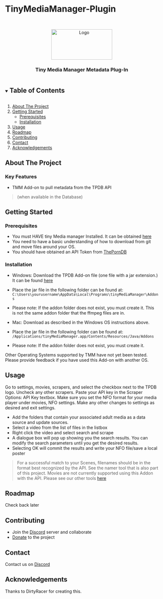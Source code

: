 # TinyMediaManager-Plugin
<!-- PROJECT SHIELDS -->


<!-- PROJECT LOGO -->
<br />
<p align="center">
  <a href="https://github.com/ThePornDatabase/TinyMediaManager-Plugin">
    <img src="https://theporndb.net/images/logo.png" alt="Logo" width="200" height="100">
  </a>

  <h3 align="center">Tiny Media Manager Metadata Plug-In</h3>

  <p align="center">
   
 

<!-- TABLE OF CONTENTS -->
<details open="open">
  <summary><h2 style="display: inline-block">Table of Contents</h2></summary>
  <ol>
    <li>
      <a href="#about-the-project">About The Project</a>
    </li>
    <li>
      <a href="#getting-started">Getting Started</a>
      <ul>
        <li><a href="#prerequisites">Prerequisites</a></li>
        <li><a href="#installation">Installation</a></li>
      </ul>
    </li>
    <li><a href="#usage">Usage</a></li>
    <li><a href="#roadmap">Roadmap</a></li>
    <li><a href="#contributing">Contributing</a></li>
    <li><a href="#contact">Contact</a></li>
    <li><a href="#acknowledgements">Acknowledgements</a></li>
  </ol>
</details>



<!-- ABOUT THE PROJECT -->
## About The Project
### Key Features
 - TMM Add-on to pull metadata from the TPDB API 
> (when available in the Database)



<!-- GETTING STARTED -->
## Getting Started



### Prerequisites
- You must HAVE tiny Media manager Installed. It can be obtained [here](https://www.tinymediamanager.org/)
- You need to have a basic understanding of how to download from git and move files around your OS.
- You should have obtained an API Token from [ThePornDB](https://theporndb.net/)

### Installation
- Windows: Download the TPDB Add-on file (one file with a jar extension.) It can be found  [here](https://github.com/ThePornDatabase/TinyMediaManager-Plugin/releases) 
- Place the jar file in the following folder can be found at: ``` C:\Users\yourusername\AppData\Local\Programs\tinyMediaManager\Addons ```
- Please note: If the addon folder does not exist, you must create it. This is not the same addon folder that the ffmpeg files are in.

- Mac: Download as described in the Windows OS instructions above.
- Place the jar file in the following folder can be found at: ``` /Applications/tinyMediaManager.app/Contents/Resources/Java/Addons ```
- Please note: If the addon folder does not exist, you must create it.

Other Operating Systems supported by TMM have not yet been tested. Please provide feedback if you have used this Add-on with another OS.



<!-- USAGE EXAMPLES -->
## Usage
Go to settings, movies, scrapers, and select the checkbox next to the TPDB logo. Uncheck any other scrapers. Paste your API key in the Scraper Options: API Key textbox. Make sure you set the NFO format for your media player under movies, NFO settings. Make any other changes to settings as desired and exit settings.
- Add the folders that contain your associated adult media as a data source and update sources. 
- Select a video from the list of files in the listbox
- Right click the video and select search and scrape
- A dialogue box will pop up showing you the search results. You can modify the search parameters until you get the desired results.
- Selecting OK will commit the results and write your NFO file/save a local poster

> For a successful match to your Scenes, filenames should be in the format best recognized by the API. See the namer tool that is also part of this project.
> Movies are not currently supported using this Addon with the API. Please see our other tools [here](https://theporndb.net/tools)


<!-- ROADMAP -->
## Roadmap

Check back later


<!-- CONTRIBUTING -->
## Contributing
- Join the [Discord](https://theporndb.net/discord) server and collaborate
- [Donate](https://theporndb.net/donate) to the project

<!-- CONTACT -->
## Contact
Contact us on [Discord](https://theporndb.net/discord)



<!-- ACKNOWLEDGEMENTS -->
## Acknowledgements
Thanks to DirtyRacer for creating this. 

